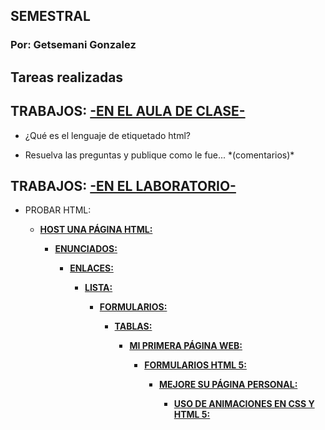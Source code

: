 <html>
<h2>SEMESTRAL</h2>
<p/>

<h3>Por: Getsemani Gonzalez</h3>
<p/>

<h2>Tareas realizadas</h2>
<p/>

<h2>TRABAJOS: <u>-EN EL AULA DE CLASE-</u></h2>
<p/>
<ul><li>¿Qué es el lenguaje de etiquetado html?</li></ul>
<p/>
<ul><li>Resuelva las preguntas y publique como le fue... *(comentarios)*</li></ul>
<p/>


<h2>TRABAJOS: <u>-EN EL LABORATORIO-</u></h2>
<p/>
<ul><li>PROBAR HTML:<strong><a href="https://www.w3schools.com/code/tryit.asp?filename=G8G4420TMRC2">
<p/>
<ul><li>HOST UNA PÁGINA HTML:<strong><a href="https://getsemani-gonzalez.github.io/About-Getsy/">
<p/>
<ul><li>ENUNCIADOS:<strong><a href="https://www.w3schools.com/code/tryit.asp?filename=G8A76VU5A5XO">
<p/>
<ul><li>ENLACES:<strong><a href="https://www.w3schools.com/code/tryit.asp?filename=G8G3DWMU6DNM">
<p/>
<ul><li>LISTA:<strong><a href="https://www.w3schools.com/code/tryit.asp?filename=G8GBOTEWV05S">
<p/>
<ul><li>FORMULARIOS:<strong><a href="https://www.w3schools.com/code/tryit.asp?filename=G8IAILCXHVEU">
<p/>
<ul><li>TABLAS:<strong><a href="https://www.w3schools.com/code/tryit.asp?filename=G8PCSGJNCR1G">
<p/>
<ul><li>MI PRIMERA PÁGINA WEB:<strong><a href="https://getsemani-gonzalez.github.io/About-Getsy/"> 
<p/> 
<ul><li>FORMULARIOS HTML 5:<strong><a href="https://getsemani-gonzalez.github.io/Formulario-de-datos/">
<p/>
<ul><li>MEJORE SU PÁGINA PERSONAL:<strong><a href="https://getsemani-gonzalez.github.io/Geo-Locations/">
<p/>
<ul><li>USO DE ANIMACIONES EN CSS Y HTML 5:<strong><a href="https://getsemani-gonzalez.github.io/Getsemani-GGC/">
 <p/>

